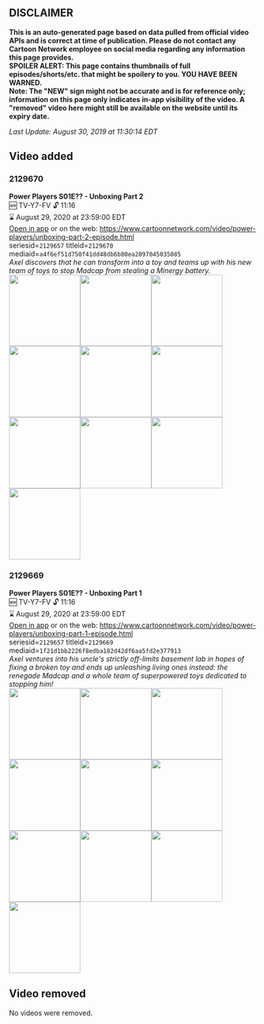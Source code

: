## DISCLAIMER
**This is an auto-generated page based on data pulled from official video APIs and is correct at time of publication. Please do not contact any Cartoon Network employee on social media regarding any information this page provides.**  
**SPOILER ALERT: This page contains thumbnails of full episodes/shorts/etc. that might be spoilery to you. YOU HAVE BEEN WARNED.**  
**Note: The "NEW" sign might not be accurate and is for reference only; information on this page only indicates in-app visibility of the video. A "removed" video here might still be available on the website until its expiry date.**  

_Last Update: August 30, 2019 at 11:30:14 EDT_
## Video added
### 2129670
**Power Players S01E?? - Unboxing Part 2**  
🆕 TV-Y7-FV 🔓 11:16  
⌛ August 29, 2020 at 23:59:00 EDT  
[Open in app](https://tinyurl.com/y4dekclh) or on the web: https://www.cartoonnetwork.com/video/power-players/unboxing-part-2-episode.html  
seriesid=`2129657` titleid=`2129670` mediaid=`a4f6ef51d750f41dd48db6b80ea2097045035085`  
_Axel discovers that he can transform into a toy and teams up with his new team of toys to stop Madcap from stealing a Minergy battery._  
<a href="https://s3.amazonaws.com/cartoonorchestrator/2129670_001_1280x720.jpg"><img src="https://s3.amazonaws.com/cartoonorchestrator/2129670_001_640x360.jpg" height="144px" /></a><a href="https://s3.amazonaws.com/cartoonorchestrator/2129670_002_1280x720.jpg"><img src="https://s3.amazonaws.com/cartoonorchestrator/2129670_002_640x360.jpg" height="144px" /></a><a href="https://s3.amazonaws.com/cartoonorchestrator/2129670_003_1280x720.jpg"><img src="https://s3.amazonaws.com/cartoonorchestrator/2129670_003_640x360.jpg" height="144px" /></a><a href="https://s3.amazonaws.com/cartoonorchestrator/2129670_004_1280x720.jpg"><img src="https://s3.amazonaws.com/cartoonorchestrator/2129670_004_640x360.jpg" height="144px" /></a><a href="https://s3.amazonaws.com/cartoonorchestrator/2129670_005_1280x720.jpg"><img src="https://s3.amazonaws.com/cartoonorchestrator/2129670_005_640x360.jpg" height="144px" /></a><a href="https://s3.amazonaws.com/cartoonorchestrator/2129670_006_1280x720.jpg"><img src="https://s3.amazonaws.com/cartoonorchestrator/2129670_006_640x360.jpg" height="144px" /></a><a href="https://s3.amazonaws.com/cartoonorchestrator/2129670_007_1280x720.jpg"><img src="https://s3.amazonaws.com/cartoonorchestrator/2129670_007_640x360.jpg" height="144px" /></a><a href="https://s3.amazonaws.com/cartoonorchestrator/2129670_008_1280x720.jpg"><img src="https://s3.amazonaws.com/cartoonorchestrator/2129670_008_640x360.jpg" height="144px" /></a><a href="https://s3.amazonaws.com/cartoonorchestrator/2129670_009_1280x720.jpg"><img src="https://s3.amazonaws.com/cartoonorchestrator/2129670_009_640x360.jpg" height="144px" /></a><a href="https://s3.amazonaws.com/cartoonorchestrator/2129670_010_1280x720.jpg"><img src="https://s3.amazonaws.com/cartoonorchestrator/2129670_010_640x360.jpg" height="144px" /></a>
### 2129669
**Power Players S01E?? - Unboxing Part 1**  
🆕 TV-Y7-FV 🔓 11:16  
⌛ August 29, 2020 at 23:59:00 EDT  
[Open in app](https://tinyurl.com/y5cyvkn9) or on the web: https://www.cartoonnetwork.com/video/power-players/unboxing-part-1-episode.html  
seriesid=`2129657` titleid=`2129669` mediaid=`1f21d1bb2226f8edba182d42df6aa5fd2e377913`  
_Axel ventures into his uncle's strictly off-limits basement lab in hopes of fixing a broken toy and ends up unleashing living ones instead: the renegade Madcap and a whole team of superpowered toys dedicated to stopping him!_  
<a href="https://s3.amazonaws.com/cartoonorchestrator/2129669_001_1280x720.jpg"><img src="https://s3.amazonaws.com/cartoonorchestrator/2129669_001_640x360.jpg" height="144px" /></a><a href="https://s3.amazonaws.com/cartoonorchestrator/2129669_002_1280x720.jpg"><img src="https://s3.amazonaws.com/cartoonorchestrator/2129669_002_640x360.jpg" height="144px" /></a><a href="https://s3.amazonaws.com/cartoonorchestrator/2129669_003_1280x720.jpg"><img src="https://s3.amazonaws.com/cartoonorchestrator/2129669_003_640x360.jpg" height="144px" /></a><a href="https://s3.amazonaws.com/cartoonorchestrator/2129669_004_1280x720.jpg"><img src="https://s3.amazonaws.com/cartoonorchestrator/2129669_004_640x360.jpg" height="144px" /></a><a href="https://s3.amazonaws.com/cartoonorchestrator/2129669_005_1280x720.jpg"><img src="https://s3.amazonaws.com/cartoonorchestrator/2129669_005_640x360.jpg" height="144px" /></a><a href="https://s3.amazonaws.com/cartoonorchestrator/2129669_006_1280x720.jpg"><img src="https://s3.amazonaws.com/cartoonorchestrator/2129669_006_640x360.jpg" height="144px" /></a><a href="https://s3.amazonaws.com/cartoonorchestrator/2129669_007_1280x720.jpg"><img src="https://s3.amazonaws.com/cartoonorchestrator/2129669_007_640x360.jpg" height="144px" /></a><a href="https://s3.amazonaws.com/cartoonorchestrator/2129669_008_1280x720.jpg"><img src="https://s3.amazonaws.com/cartoonorchestrator/2129669_008_640x360.jpg" height="144px" /></a><a href="https://s3.amazonaws.com/cartoonorchestrator/2129669_009_1280x720.jpg"><img src="https://s3.amazonaws.com/cartoonorchestrator/2129669_009_640x360.jpg" height="144px" /></a><a href="https://s3.amazonaws.com/cartoonorchestrator/2129669_010_1280x720.jpg"><img src="https://s3.amazonaws.com/cartoonorchestrator/2129669_010_640x360.jpg" height="144px" /></a>
## Video removed
No videos were removed.
